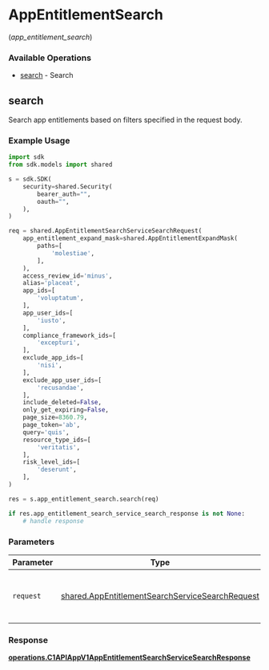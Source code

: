 # AppEntitlementSearch
(*app_entitlement_search*)

### Available Operations

* [search](#search) - Search

## search

Search app entitlements based on filters specified in the request body.

### Example Usage

```python
import sdk
from sdk.models import shared

s = sdk.SDK(
    security=shared.Security(
        bearer_auth="",
        oauth="",
    ),
)

req = shared.AppEntitlementSearchServiceSearchRequest(
    app_entitlement_expand_mask=shared.AppEntitlementExpandMask(
        paths=[
            'molestiae',
        ],
    ),
    access_review_id='minus',
    alias='placeat',
    app_ids=[
        'voluptatum',
    ],
    app_user_ids=[
        'iusto',
    ],
    compliance_framework_ids=[
        'excepturi',
    ],
    exclude_app_ids=[
        'nisi',
    ],
    exclude_app_user_ids=[
        'recusandae',
    ],
    include_deleted=False,
    only_get_expiring=False,
    page_size=8360.79,
    page_token='ab',
    query='quis',
    resource_type_ids=[
        'veritatis',
    ],
    risk_level_ids=[
        'deserunt',
    ],
)

res = s.app_entitlement_search.search(req)

if res.app_entitlement_search_service_search_response is not None:
    # handle response
```

### Parameters

| Parameter                                                                                                          | Type                                                                                                               | Required                                                                                                           | Description                                                                                                        |
| ------------------------------------------------------------------------------------------------------------------ | ------------------------------------------------------------------------------------------------------------------ | ------------------------------------------------------------------------------------------------------------------ | ------------------------------------------------------------------------------------------------------------------ |
| `request`                                                                                                          | [shared.AppEntitlementSearchServiceSearchRequest](../../models/shared/appentitlementsearchservicesearchrequest.md) | :heavy_check_mark:                                                                                                 | The request object to use for the request.                                                                         |


### Response

**[operations.C1APIAppV1AppEntitlementSearchServiceSearchResponse](../../models/operations/c1apiappv1appentitlementsearchservicesearchresponse.md)**

